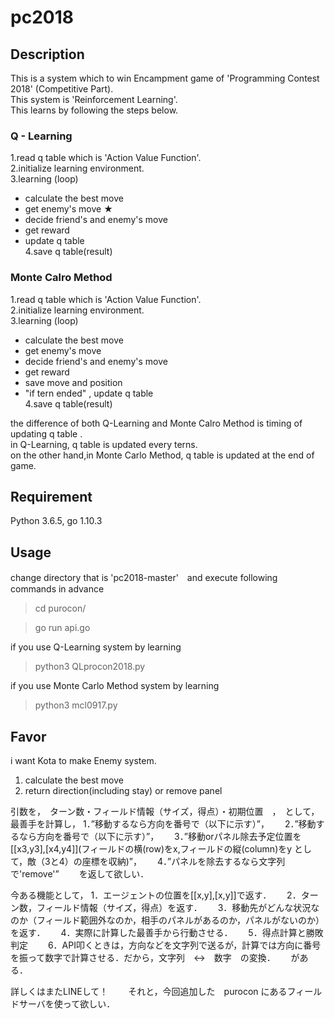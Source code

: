 pc2018
====
## Description
This is a system which to win Encampment game of 'Programming Contest 2018' (Competitive Part).  
This system is 'Reinforcement Learning'.  
This learns by following the steps below.  
### Q - Learning

1.read q table which is 'Action Value Function'.  
2.initialize learning environment.  
3.learning (loop)  
  * calculate the best move  
  * get enemy's move  ★  
  * decide friend's and enemy's move  
  * get reward  
  * update q table  
4.save q table(result)

### Monte Calro Method
1.read q table which is 'Action Value Function'.  
2.initialize learning environment.  
3.learning (loop)  
  * calculate the best move  
  * get enemy's move  
  * decide friend's and enemy's move  
  * get reward  
  * save move and position  
  * "if tern ended" , update q table  
4.save q table(result)


the difference of both Q-Learning and Monte Calro Method is timing of updating q table .  
in Q-Learning, q table is updated every terns.  
on the other hand,in Monte Carlo Method, q table is updated at the end of game.

## Requirement
Python 3.6.5, go 1.10.3

## Usage
change directory that is 'pc2018-master'　and execute following commands in advance
> cd purocon/

> go run api.go

if you use Q-Learning system by learning 
> python3 QLprocon2018.py

if you use Monte Carlo Method system by learning
> python3 mcl0917.py

## Favor
i want Kota to make Enemy system.  
1. calculate the best move  
2. return direction(including stay) or remove panel   

引数を，　ターン数・フィールド情報（サイズ，得点）・初期位置　，　として，最善手を計算し，
1．”移動するなら方向を番号で（以下に示す）”，　　
2．”移動するなら方向を番号で（以下に示す）”，　　
3．”移動orパネル除去予定位置を[[x3,y3],[x4,y4]](フィールドの横(row)をx,フィールドの縦(column)をy として，敵（3と4）の座標を収納)”，　　
4．”パネルを除去するなら文字列で'remove'”　　
を返して欲しい．

今ある機能として，
1．エージェントの位置を[[x,y],[x,y]]で返す．　　
2．ターン数，フィールド情報（サイズ，得点）を返す．　　
3．移動先がどんな状況なのか（フィールド範囲外なのか，相手のパネルがあるのか，パネルがないのか）を返す．　　
4．実際に計算した最善手から行動させる．　　
5．得点計算と勝敗判定　　
6．API叩くときは，方向などを文字列で送るが，計算では方向に番号を振って数字で計算させる．だから，文字列　↔︎　数字　の変換．　　
がある．

詳しくはまたLINEして！　　
それと，今回追加した　purocon にあるフィールドサーバを使って欲しい．　　
